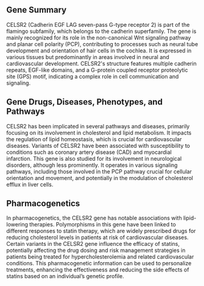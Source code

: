 ## Gene Summary
CELSR2 (Cadherin EGF LAG seven-pass G-type receptor 2) is part of the flamingo subfamily, which belongs to the cadherin superfamily. The gene is mainly recognized for its role in the non-canonical Wnt signaling pathway and planar cell polarity (PCP), contributing to processes such as neural tube development and orientation of hair cells in the cochlea. It is expressed in various tissues but predominantly in areas involved in neural and cardiovascular development. CELSR2's structure features multiple cadherin repeats, EGF-like domains, and a G-protein coupled receptor proteolytic site (GPS) motif, indicating a complex role in cell communication and signaling.

## Gene Drugs, Diseases, Phenotypes, and Pathways
CELSR2 has been implicated in several pathways and diseases, primarily focusing on its involvement in cholesterol and lipid metabolism. It impacts the regulation of lipid homeostasis, which is crucial for cardiovascular diseases. Variants of CELSR2 have been associated with susceptibility to conditions such as coronary artery disease (CAD) and myocardial infarction. This gene is also studied for its involvement in neurological disorders, although less prominently. It operates in various signaling pathways, including those involved in the PCP pathway crucial for cellular orientation and movement, and potentially in the modulation of cholesterol efflux in liver cells.

## Pharmacogenetics
In pharmacogenetics, the CELSR2 gene has notable associations with lipid-lowering therapies. Polymorphisms in this gene have been linked to different responses to statin therapy, which are widely prescribed drugs for reducing cholesterol levels in patients at risk of cardiovascular diseases. Certain variants in the CELSR2 gene influence the efficacy of statins, potentially affecting the drug dosing and risk management strategies in patients being treated for hypercholesterolemia and related cardiovascular conditions. This pharmacogenetic information can be used to personalize treatments, enhancing the effectiveness and reducing the side effects of statins based on an individual’s genetic profile.